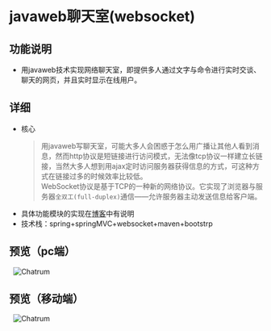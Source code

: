 # javaweb聊天室(websocket)
## 功能说明
 * 用javaweb技术实现网络聊天室，即提供多人通过文字与命令进行实时交谈、聊天的网页，并且实时显示在线用户。
## 详细
 * 核心
    > 用javaweb写聊天室，可能大多人会困惑于怎么用广播让其他人看到消息，然而http协议是短链接进行访问模式，无法像tcp协议一样建立长链接，当然大多人想到用ajax定时访问服务器获得信息的方式，可这种方式在链接过多的时候效率比较低。</br>
    > WebSocket协议是基于TCP的一种新的网络协议。它实现了浏览器与服务器`全双工(full-duplex)`通信——允许服务器主动发送信息给客户端。
 * 具体功能模块的实现在[博客](http://blog.csdn.net/qq_35442958/article/details/78925530 "CSDN博客")中有说明
 * 技术栈：spring+springMVC+websocket+maven+bootstrp
 ## 预览（pc端）
   ![Chatrum](http://img.blog.csdn.net/20171228211417962 "pc端视图")  
 ## 预览（移动端）
   ![Chatrum](http://img.blog.csdn.net/20171228211528350 "移动端视图") 
 
